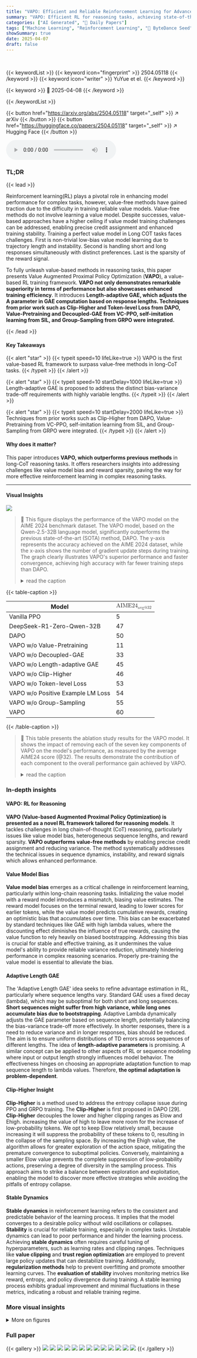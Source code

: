```yaml
---
title: "VAPO: Efficient and Reliable Reinforcement Learning for Advanced Reasoning Tasks"
summary: "VAPO: Efficient RL for reasoning tasks, achieving state-of-the-art with stable training and enhanced performance in long-CoT scenarios."
categories: ["AI Generated", "🤗 Daily Papers"]
tags: ["Machine Learning", "Reinforcement Learning", "🏢 ByteDance Seed",]
showSummary: true
date: 2025-04-07
draft: false
---
```


<br>

{{< keywordList >}}
{{< keyword icon="fingerprint" >}} 2504.05118 {{< /keyword >}}
{{< keyword icon="writer" >}} YuYue et el. {{< /keyword >}}
 
{{< keyword >}} 🤗 2025-04-08 {{< /keyword >}}
 
{{< /keywordList >}}

{{< button href="https://arxiv.org/abs/2504.05118" target="_self" >}}
↗ arXiv
{{< /button >}}
{{< button href="https://huggingface.co/papers/2504.05118" target="_self" >}}
↗ Hugging Face
{{< /button >}}



<audio controls>
    <source src="https://ai-paper-reviewer.com/2504.05118/podcast.wav" type="audio/wav">
    Your browser does not support the audio element.
</audio>


### TL;DR


{{< lead >}}

Reinforcement learning(RL) plays a pivotal role in enhancing model performance for complex tasks, however, value-free methods have gained traction due to the difficulty in training reliable value models. Value-free methods do not involve learning a value model. Despite successes, value-based approaches have a higher ceiling if value model training challenges can be addressed, enabling precise credit assignment and enhanced training stability. Training a perfect value model in Long COT tasks faces challenges. First is non-trivial low-bias value model learning due to trajectory length and instability. Second is handling short and long responses simultaneously with distinct preferences. Last is the sparsity of the reward signal. 



To fully unleash value-based methods in reasoning tasks, this paper presents Value Augmented Proximal Policy Optimization (**VAPO**), a value-based RL training framework. **VAPO not only demonstrates remarkable superiority in terms of performance but also showcases enhanced training efficiency**. It introduces **Length-adaptive GAE, which adjusts the A parameter in GAE computation based on response lengths. Techniques from prior work such as Clip-Higher and Token-level Loss from DAPO, Value-Pretraining and Decoupled-GAE from VC-PPO, self-imitation learning from SIL, and Group-Sampling from GRPO were integrated.**

{{< /lead >}}


#### Key Takeaways

{{< alert "star" >}}
{{< typeit speed=10 lifeLike=true >}} VAPO is the first value-based RL framework to surpass value-free methods in long-CoT tasks. {{< /typeit >}}
{{< /alert >}}

{{< alert "star" >}}
{{< typeit speed=10 startDelay=1000 lifeLike=true >}} Length-adaptive GAE is proposed to address the distinct bias-variance trade-off requirements with highly variable lengths. {{< /typeit >}}
{{< /alert >}}

{{< alert "star" >}}
{{< typeit speed=10 startDelay=2000 lifeLike=true >}} Techniques from prior works such as Clip-Higher from DAPO, Value-Pretraining from VC-PPO, self-imitation learning from SIL, and Group-Sampling from GRPO were integrated. {{< /typeit >}}
{{< /alert >}}

#### Why does it matter?
This paper introduces **VAPO, which outperforms previous methods** in long-CoT reasoning tasks. It offers researchers insights into addressing challenges like value model bias and reward sparsity, paving the way for more effective reinforcement learning in complex reasoning tasks.

------
#### Visual Insights



![](https://arxiv.org/html/2504.05118/extracted/6342259/fig/score.png)

> 🔼 This figure displays the performance of the VAPO model on the AIME 2024 benchmark dataset.  The VAPO model, based on the Qwen-2.5-32B language model, significantly outperforms the previous state-of-the-art (SOTA) method, DAPO.  The y-axis represents the accuracy achieved on the AIME 2024 dataset, while the x-axis shows the number of gradient update steps during training.  The graph clearly illustrates VAPO's superior performance and faster convergence, achieving high accuracy with far fewer training steps than DAPO.
> <details>
> <summary>read the caption</summary>
> Figure 1: AIME 2024 scores of VAPO on the Qwen2.5-32B base model, demonstrates significant superiority over the previous state-of-the-art (SOTA) method DAPO, achieving this with notably fewer training stepso. The x-axis denotes the gradient update steps.
> </details>





{{< table-caption >}}
<table class="ltx_tabular ltx_centering ltx_guessed_headers ltx_align_middle" id="S5.T1.1">
<thead class="ltx_thead">
<tr class="ltx_tr" id="S5.T1.1.1">
<th class="ltx_td ltx_align_left ltx_th ltx_th_column ltx_border_tt" id="S5.T1.1.1.2"><span class="ltx_text ltx_font_bold" id="S5.T1.1.1.2.1">Model</span></th>
<th class="ltx_td ltx_align_center ltx_th ltx_th_column ltx_border_tt" id="S5.T1.1.1.1"><math alttext="\textbf{AIME24}_{\text{avg@32}}" class="ltx_Math" display="inline" id="S5.T1.1.1.1.m1.1"><semantics id="S5.T1.1.1.1.m1.1a"><msub id="S5.T1.1.1.1.m1.1.1" xref="S5.T1.1.1.1.m1.1.1.cmml"><mtext class="ltx_mathvariant_bold" id="S5.T1.1.1.1.m1.1.1.2" xref="S5.T1.1.1.1.m1.1.1.2a.cmml">AIME24</mtext><mtext id="S5.T1.1.1.1.m1.1.1.3" xref="S5.T1.1.1.1.m1.1.1.3a.cmml">avg@32</mtext></msub><annotation-xml encoding="MathML-Content" id="S5.T1.1.1.1.m1.1b"><apply id="S5.T1.1.1.1.m1.1.1.cmml" xref="S5.T1.1.1.1.m1.1.1"><csymbol cd="ambiguous" id="S5.T1.1.1.1.m1.1.1.1.cmml" xref="S5.T1.1.1.1.m1.1.1">subscript</csymbol><ci id="S5.T1.1.1.1.m1.1.1.2a.cmml" xref="S5.T1.1.1.1.m1.1.1.2"><mtext class="ltx_mathvariant_bold" id="S5.T1.1.1.1.m1.1.1.2.cmml" xref="S5.T1.1.1.1.m1.1.1.2">AIME24</mtext></ci><ci id="S5.T1.1.1.1.m1.1.1.3a.cmml" xref="S5.T1.1.1.1.m1.1.1.3"><mtext id="S5.T1.1.1.1.m1.1.1.3.cmml" mathsize="70%" xref="S5.T1.1.1.1.m1.1.1.3">avg@32</mtext></ci></apply></annotation-xml><annotation encoding="application/x-tex" id="S5.T1.1.1.1.m1.1c">\textbf{AIME24}_{\text{avg@32}}</annotation><annotation encoding="application/x-llamapun" id="S5.T1.1.1.1.m1.1d">AIME24 start_POSTSUBSCRIPT avg@32 end_POSTSUBSCRIPT</annotation></semantics></math></th>
</tr>
</thead>
<tbody class="ltx_tbody">
<tr class="ltx_tr" id="S5.T1.1.2.1">
<td class="ltx_td ltx_align_left ltx_border_t" id="S5.T1.1.2.1.1">Vanilla PPO</td>
<td class="ltx_td ltx_align_center ltx_border_t" id="S5.T1.1.2.1.2">5</td>
</tr>
<tr class="ltx_tr" id="S5.T1.1.3.2">
<td class="ltx_td ltx_align_left" id="S5.T1.1.3.2.1"><span class="ltx_text ltx_font_bold" id="S5.T1.1.3.2.1.1">DeepSeek-R1-Zero-Qwen-32B</span></td>
<td class="ltx_td ltx_align_center" id="S5.T1.1.3.2.2">47</td>
</tr>
<tr class="ltx_tr" id="S5.T1.1.4.3">
<td class="ltx_td ltx_align_left" id="S5.T1.1.4.3.1"><span class="ltx_text ltx_font_bold" id="S5.T1.1.4.3.1.1">DAPO</span></td>
<td class="ltx_td ltx_align_center" id="S5.T1.1.4.3.2">50</td>
</tr>
<tr class="ltx_tr" id="S5.T1.1.5.4">
<td class="ltx_td ltx_align_left ltx_border_t" id="S5.T1.1.5.4.1">VAPO w/o Value-Pretraining</td>
<td class="ltx_td ltx_align_center ltx_border_t" id="S5.T1.1.5.4.2">11</td>
</tr>
<tr class="ltx_tr" id="S5.T1.1.6.5">
<td class="ltx_td ltx_align_left" id="S5.T1.1.6.5.1">VAPO w/o Decoupled-GAE</td>
<td class="ltx_td ltx_align_center" id="S5.T1.1.6.5.2">33</td>
</tr>
<tr class="ltx_tr" id="S5.T1.1.7.6">
<td class="ltx_td ltx_align_left" id="S5.T1.1.7.6.1">VAPO w/o Length-adaptive GAE</td>
<td class="ltx_td ltx_align_center" id="S5.T1.1.7.6.2">45</td>
</tr>
<tr class="ltx_tr" id="S5.T1.1.8.7">
<td class="ltx_td ltx_align_left" id="S5.T1.1.8.7.1">VAPO w/o Clip-Higher</td>
<td class="ltx_td ltx_align_center" id="S5.T1.1.8.7.2">46</td>
</tr>
<tr class="ltx_tr" id="S5.T1.1.9.8">
<td class="ltx_td ltx_align_left" id="S5.T1.1.9.8.1">VAPO w/o Token-level Loss</td>
<td class="ltx_td ltx_align_center" id="S5.T1.1.9.8.2">53</td>
</tr>
<tr class="ltx_tr" id="S5.T1.1.10.9">
<td class="ltx_td ltx_align_left" id="S5.T1.1.10.9.1">VAPO w/o Positive Example LM Loss</td>
<td class="ltx_td ltx_align_center" id="S5.T1.1.10.9.2">54</td>
</tr>
<tr class="ltx_tr" id="S5.T1.1.11.10">
<td class="ltx_td ltx_align_left" id="S5.T1.1.11.10.1">VAPO w/o Group-Sampling</td>
<td class="ltx_td ltx_align_center" id="S5.T1.1.11.10.2">55</td>
</tr>
<tr class="ltx_tr" id="S5.T1.1.12.11">
<td class="ltx_td ltx_align_left ltx_border_bb" id="S5.T1.1.12.11.1"><span class="ltx_text ltx_font_bold" id="S5.T1.1.12.11.1.1">VAPO</span></td>
<td class="ltx_td ltx_align_center ltx_border_bb" id="S5.T1.1.12.11.2"><span class="ltx_text ltx_font_bold" id="S5.T1.1.12.11.2.1">60</span></td>
</tr>
</tbody>
</table>{{< /table-caption >}}

> 🔼 This table presents the ablation study results for the VAPO model. It shows the impact of removing each of the seven key components of VAPO on the model's performance, as measured by the average AIME24 score (@32). The results demonstrate the contribution of each component to the overall performance gain achieved by VAPO.
> <details>
> <summary>read the caption</summary>
> Table 1: Abalation results of VAPO
> </details>





### In-depth insights


#### VAPO: RL for Reasoning
**VAPO (Value-based Augmented Proximal Policy Optimization) is presented as a novel RL framework tailored for reasoning models**. It tackles challenges in long chain-of-thought (CoT) reasoning, particularly issues like value model bias, heterogeneous sequence lengths, and reward sparsity. **VAPO outperforms value-free methods** by enabling precise credit assignment and reducing variance. The method systematically addresses the technical issues in sequence dynamics, instability, and reward signals which allows enhanced performance.

#### Value Model Bias
**Value model bias** emerges as a critical challenge in reinforcement learning, particularly within long-chain reasoning tasks. Initializing the value model with a reward model introduces a mismatch, biasing value estimates. The reward model focuses on the terminal reward, leading to lower scores for earlier tokens, while the value model predicts cumulative rewards, creating an optimistic bias that accumulates over time. This bias can be exacerbated by standard techniques like GAE with high lambda values, where the discounting effect diminishes the influence of true rewards, causing the value function to rely heavily on biased bootstrapping. Addressing this bias is crucial for stable and effective training, as it undermines the value model's ability to provide reliable variance reduction, ultimately hindering performance in complex reasoning scenarios. Properly pre-training the value model is essential to alleviate the bias.

#### Adaptive Length GAE
The 'Adaptive Length GAE' idea seeks to refine advantage estimation in RL, particularly where sequence lengths vary. Standard GAE uses a fixed decay (lambda), which may be suboptimal for both short and long sequences. **Short sequences might suffer from high variance, while long ones accumulate bias due to bootstrapping**.  Adaptive Lambda dynamically adjusts the GAE parameter based on sequence length, potentially balancing the bias-variance trade-off more effectively. In shorter responses, there is a need to reduce variance and in longer responses, bias should be reduced. The aim is to ensure uniform distributions of TD errors across sequences of different lengths.  The idea of **length-adaptive parameters** is promising. A similar concept can be applied to other aspects of RL or sequence modeling where input or output length strongly influences model behavior.  The effectiveness hinges on choosing an appropriate adaptation function to map sequence length to lambda values. Therefore, **the optimal adaptation is problem-dependent**.  

#### Clip-Higher Insight
**Clip-Higher** is a method used to address the entropy collapse issue during PPO and GRPO training. The **Clip-Higher** is first proposed in DAPO [29]. **Clip-Higher** decouples the lower and higher clipping ranges as Elow and Ehigh. increasing the value of high to leave more room for the increase of low-probability tokens. We opt to keep Elow relatively small, because increasing it will suppress the probability of these tokens to 0, resulting in the collapse of the sampling space. By increasing the Ehigh value, the algorithm allows for greater exploration of the action space, mitigating the premature convergence to suboptimal policies. Conversely, maintaining a smaller Elow value prevents the complete suppression of low-probability actions, preserving a degree of diversity in the sampling process. This approach aims to strike a balance between exploration and exploitation, enabling the model to discover more effective strategies while avoiding the pitfalls of entropy collapse.

#### Stable Dynamics
**Stable dynamics** in reinforcement learning refers to the consistent and predictable behavior of the learning process. It implies that the model converges to a desirable policy without wild oscillations or collapses. **Stability** is crucial for reliable training, especially in complex tasks. Unstable dynamics can lead to poor performance and hinder the learning process. Achieving **stable dynamics** often requires careful tuning of hyperparameters, such as learning rates and clipping ranges. Techniques like **value clipping** and **trust region optimization** are employed to prevent large policy updates that can destabilize training. Additionally, **regularization methods** help to prevent overfitting and promote smoother learning curves. The **evaluation of stability** involves monitoring metrics like reward, entropy, and policy divergence during training. A stable learning process exhibits gradual improvement and minimal fluctuations in these metrics, indicating a robust and reliable training regime.


### More visual insights

<details>
<summary>More on figures
</summary>


![](https://arxiv.org/html/2504.05118/extracted/6342259/fig/length.png)

> 🔼 This figure shows the mean response length over training steps for both VAPO and DAPO.  It illustrates how the average length of the model's generated responses changes as the model is trained using reinforcement learning.  The plot helps visualize the effects of the algorithms (VAPO and DAPO) on response length and allows for a comparison of their training dynamics in terms of response generation.
> <details>
> <summary>read the caption</summary>
> (a) Mean response length.
> </details>



![](https://arxiv.org/html/2504.05118/extracted/6342259/fig/reward.png)

> 🔼 This plot displays the reward score during the training process of the VAPO and DAPO models. The reward score is a crucial metric reflecting model performance on the reasoning task, where a higher score indicates better performance. The x-axis represents the training steps, showing the progression of training over time. The y-axis displays the reward score achieved by each model at each step. The plot visualizes how the reward score changes for both models across training steps, illustrating the learning progress and relative performance improvement of VAPO compared to DAPO.
> <details>
> <summary>read the caption</summary>
> (b) Reward score.
> </details>



![](https://arxiv.org/html/2504.05118/extracted/6342259/fig/entropy.png)

> 🔼 Figure 2(c) displays the generation entropy over training steps for both VAPO and DAPO. Generation entropy measures the uncertainty or randomness in the model's output. Lower entropy indicates less uncertainty and more focused generation, while higher entropy indicates more exploration.  The plot shows how the entropy changes during training, reflecting the balance between exploration and exploitation strategies employed by the models. The comparison between VAPO and DAPO's entropy curves provides insight into their training stability and convergence behaviors.
> <details>
> <summary>read the caption</summary>
> (c) Generation entropy.
> </details>



</details>






### Full paper

{{< gallery >}}
<img src="https://ai-paper-reviewer.com/2504.05118/1.png" class="grid-w50 md:grid-w33 xl:grid-w25" />
<img src="https://ai-paper-reviewer.com/2504.05118/2.png" class="grid-w50 md:grid-w33 xl:grid-w25" />
<img src="https://ai-paper-reviewer.com/2504.05118/3.png" class="grid-w50 md:grid-w33 xl:grid-w25" />
<img src="https://ai-paper-reviewer.com/2504.05118/4.png" class="grid-w50 md:grid-w33 xl:grid-w25" />
<img src="https://ai-paper-reviewer.com/2504.05118/5.png" class="grid-w50 md:grid-w33 xl:grid-w25" />
<img src="https://ai-paper-reviewer.com/2504.05118/6.png" class="grid-w50 md:grid-w33 xl:grid-w25" />
<img src="https://ai-paper-reviewer.com/2504.05118/7.png" class="grid-w50 md:grid-w33 xl:grid-w25" />
<img src="https://ai-paper-reviewer.com/2504.05118/8.png" class="grid-w50 md:grid-w33 xl:grid-w25" />
<img src="https://ai-paper-reviewer.com/2504.05118/9.png" class="grid-w50 md:grid-w33 xl:grid-w25" />
<img src="https://ai-paper-reviewer.com/2504.05118/10.png" class="grid-w50 md:grid-w33 xl:grid-w25" />
<img src="https://ai-paper-reviewer.com/2504.05118/11.png" class="grid-w50 md:grid-w33 xl:grid-w25" />
<img src="https://ai-paper-reviewer.com/2504.05118/12.png" class="grid-w50 md:grid-w33 xl:grid-w25" />
<img src="https://ai-paper-reviewer.com/2504.05118/13.png" class="grid-w50 md:grid-w33 xl:grid-w25" />
{{< /gallery >}}